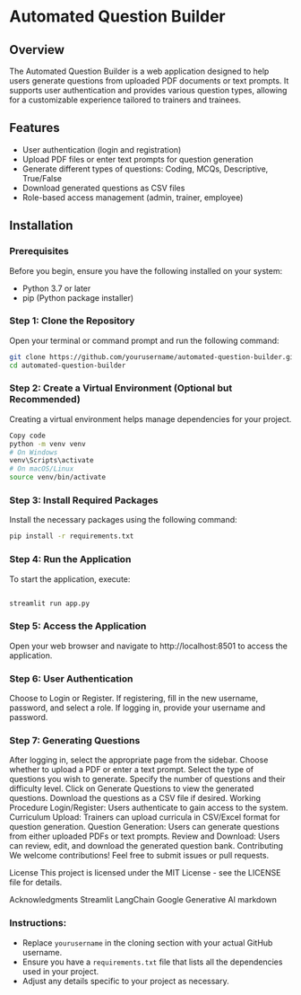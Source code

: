 # Automated Question Builder

## Overview
The Automated Question Builder is a web application designed to help users generate questions from uploaded PDF documents or text prompts. It supports user authentication and provides various question types, allowing for a customizable experience tailored to trainers and trainees.

## Features
- User authentication (login and registration)
- Upload PDF files or enter text prompts for question generation
- Generate different types of questions: Coding, MCQs, Descriptive, True/False
- Download generated questions as CSV files
- Role-based access management (admin, trainer, employee)

## Installation

### Prerequisites
Before you begin, ensure you have the following installed on your system:
- Python 3.7 or later
- pip (Python package installer)

### Step 1: Clone the Repository
Open your terminal or command prompt and run the following command:
```bash
git clone https://github.com/yourusername/automated-question-builder.git
cd automated-question-builder
```
### Step 2: Create a Virtual Environment (Optional but Recommended)
Creating a virtual environment helps manage dependencies for your project.
```bash
Copy code
python -m venv venv
# On Windows
venv\Scripts\activate
# On macOS/Linux
source venv/bin/activate
```
### Step 3: Install Required Packages
Install the necessary packages using the following command:
```bash
pip install -r requirements.txt
```
### Step 4: Run the Application
To start the application, execute:
```bash

streamlit run app.py
```
### Step 5: Access the Application
Open your web browser and navigate to http://localhost:8501 to access the application.

### Step 6: User Authentication
Choose to Login or Register.
If registering, fill in the new username, password, and select a role.
If logging in, provide your username and password.
### Step 7: Generating Questions
After logging in, select the appropriate page from the sidebar.
Choose whether to upload a PDF or enter a text prompt.
Select the type of questions you wish to generate.
Specify the number of questions and their difficulty level.
Click on Generate Questions to view the generated questions.
Download the questions as a CSV file if desired.
Working Procedure
Login/Register: Users authenticate to gain access to the system.
Curriculum Upload: Trainers can upload curricula in CSV/Excel format for question generation.
Question Generation: Users can generate questions from either uploaded PDFs or text prompts.
Review and Download: Users can review, edit, and download the generated question bank.
Contributing
We welcome contributions! Feel free to submit issues or pull requests.

License
This project is licensed under the MIT License - see the LICENSE file for details.

Acknowledgments
Streamlit
LangChain
Google Generative AI
markdown

### Instructions:
- Replace `yourusername` in the cloning section with your actual GitHub username.
- Ensure you have a `requirements.txt` file that lists all the dependencies used in your project.
- Adjust any details specific to your project as necessary.
